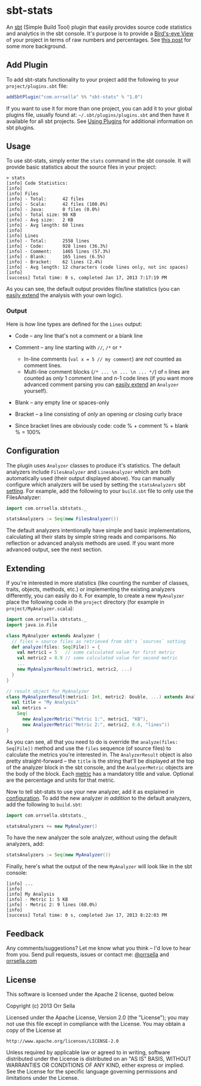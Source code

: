 # sbt-stats

An [sbt](http://www.scala-sbt.org/) (Simple Build Tool) plugin that easily provides source code statistics and analytics in the sbt console. It's purpose is to provide a [Bird's-eye View](http://en.wikipedia.org/wiki/Bird's-eye_view) of your project in terms of raw numbers and percentages. See [this post](http://orrsella.com/post/37654002423/introducing-tumblr4s-a-scala-library-for-the-tumblr-api) for some more background.

## Add Plugin

To add sbt-stats functionality to your project add the following to your `project/plugins.sbt` file:

```scala
addSbtPlugin("com.orrsella" %% "sbt-stats" % "1.0")
```

If you want to use it for more than one project, you can add it to your global plugins file, usually found at: `~/.sbt/plugins/plugins.sbt` and then have it available for all sbt projects. See [Using Plugins](http://www.scala-sbt.org/release/docs/Getting-Started/Using-Plugins.html) for additional information on sbt plugins.

## Usage

To use sbt-stats, simply enter the `stats` command in the sbt console. It will provide basic statistics about the source files in your project:

```
> stats
[info] Code Statistics:
[info]
[info] Files
[info] - Total:      42 files
[info] - Scala:      42 files (100.0%)
[info] - Java:       0 files (0.0%)
[info] - Total size: 98 KB
[info] - Avg size:   2 KB
[info] - Avg length: 60 lines
[info]
[info] Lines
[info] - Total:      2558 lines
[info] - Code:       928 lines (36.3%)
[info] - Comment:    1465 lines (57.3%)
[info] - Blank:      165 lines (6.5%)
[info] - Bracket:    62 lines (2.4%)
[info] - Avg length: 12 characters (code lines only, not inc spaces)
[info]
[success] Total time: 0 s, completed Jan 17, 2013 7:17:19 PM
```

As you can see, the default output provides file/line statistics (you can [easily extend](https://github.com/orrsella/sbt-stats#extending) the analysis with your own logic).

### Output

Here is how line types are defined for the `Lines` output:

* Code – any line that's not a comment or a blank line

* Comment – any line starting with `//`, `/*` or `*`
  * In-line comments (```val x = 5 // my comment```) are *not* counted as comment lines.
  * Multi-line comment blocks (`/* ... \n ... \n ... */`) of `n` lines are counted as *only* 1 comment line and n-1 code lines (if you want more advanced comment parsing you can [easily extend](https://github.com/orrsella/sbt-stats#extending) an `Analyzer` yourself).

* Blank – any empty line or spaces-only

* Bracket – a line consisting of *only* an opening *or* closing curly brace

* Since bracket lines are obviously code: code % + comment % + blank % = 100%

## Configuration

The plugin uses `Analyzer` classes to produce it's statistics. The default analyzers include `FilesAnalyzer` and `LinesAnalyzer` which are both automatically used (their output displayed above). You can manually configure which analyzers will be used by setting the `statsAnalyzers` sbt [setting](http://www.scala-sbt.org/release/docs/Getting-Started/Basic-Def.html). For example, add the following to your `build.sbt` file to only use the FilesAnalyzer:

```scala
import com.orrsella.sbtstats._

statsAnalyzers := Seq(new FilesAnalyzer())
```

The default analyzers intentionally have simple and basic implementations, calculating all their stats by simple string reads and comparisons. No reflection or advanced analysis methods are used. If you want more advanced output, see the next section.

## Extending

If you're interested in more statistics (like counting the number of classes, traits, objects, methods, etc.) or implementing the existing analyzers differently, you can easily do it. For example, to create a new `MyAnalyzer` place the following code in the `project` directory (for example in `project/MyAnalyzer.scala`):

```scala
import com.orrsella.sbtstats._
import java.io.File

class MyAnalyzer extends Analyzer {
  // files = source files as retrieved from sbt's `sources` setting
  def analyze(files: Seq[File]) = {
    val metric1 = 5   // some calculated value for first metric
    val metric2 = 8.9 // some calculated value for second metric
    ...
    new MyAnalyzerResult(metric1, metric2, ...)
  }
}

// result object for MyAnalyzer
class MyAnalyzerResult(metric1: Int, metric2: Double, ...) extends AnalyzerResult {
  val title = "My Analysis"
  val metrics =
    Seq(
      new AnalyzerMetric("Metric 1:", metric1, "KB"),
      new AnalyzerMetric("Metric 2:", metric2, 0.6, "lines"))
}
```

As you can see, all that you need to do is override the `analyze(files: Seq[File])` method and use the `files` sequence (of source files) to calculate the metrics you're interested in. The `AnalyzerResult` object is also pretty straight-forward – the `title` is the string that'll be displayed at the top of the analyzer block in the sbt console, and the `AnalyzerMetric` objects are the body of the block. Each [metric](https://github.com/orrsella/sbt-stats/blob/master/src/main/scala/com/orrsella/sbtstats/AnalyzerMetric.scala) has a mandatory title and value. Optional are the percentage and units for that metric.

Now to tell sbt-stats to use your new analyzer, add it as explained in [configuration](https://github.com/orrsella/sbt-stats#configuration). To add the new analyzer *in addition* to the default analyzers, add the following to `build.sbt`:

```scala
import com.orrsella.sbtstats._

statsAnalyzers += new MyAnalyzer()
```

To have the new analyzer the sole analyzer, without using the default analyzers, add:

```scala
statsAnalyzers := Seq(new MyAnalyzer())
```

Finally, here's what the output of the new `MyAnalyzer` will look like in the sbt console:

```
[info] ...
[info]
[info] My Analysis
[info] - Metric 1: 5 KB
[info] - Metric 2: 9 lines (60.0%)
[info]
[success] Total time: 0 s, completed Jan 17, 2013 8:22:03 PM
```

## Feedback

Any comments/suggestions? Let me know what you think – I'd love to hear from you. Send pull requests, issues or contact me: [@orrsella](http://twitter.com/orrsella) and [orrsella.com](http://orrsella.com)

## License

This software is licensed under the Apache 2 license, quoted below.

Copyright (c) 2013 Orr Sella

Licensed under the Apache License, Version 2.0 (the "License"); you may not use this file except in compliance with the License. You may obtain a copy of the License at

    http://www.apache.org/licenses/LICENSE-2.0

Unless required by applicable law or agreed to in writing, software distributed under the License is distributed on an "AS IS" BASIS, WITHOUT WARRANTIES OR CONDITIONS OF ANY KIND, either express or implied. See the License for the specific language governing permissions and limitations under the License.
